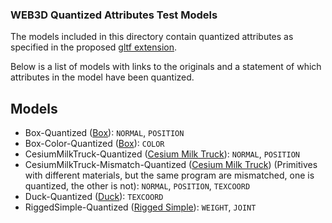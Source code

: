 ### WEB3D Quantized Attributes Test Models ###

The models included in this directory contain quantized attributes as specified in the proposed [gltf extension](https://github.com/KhronosGroup/glTF/blob/master/extensions/Vendor/WEB3D_quantized_attributes/README.md).

Below is a list of models with links to the originals and a statement of which attributes in the model have been quantized.

## Models ##

* Box-Quantized ([Box](https://github.com/KhronosGroup/glTF/tree/master/sampleModels/Box)): `NORMAL`, `POSITION`
* Box-Color-Quantized ([Box](https://github.com/KhronosGroup/glTF/tree/master/sampleModels/Box)): `COLOR`
* CesiumMilkTruck-Quantized ([Cesium Milk Truck](https://github.com/KhronosGroup/glTF/tree/master/sampleModels/CesiumMilkTruck)): `NORMAL`, `POSITION`
* CesiumMilkTruck-Mismatch-Quantized ([Cesium Milk Truck](https://github.com/KhronosGroup/glTF/tree/master/sampleModels/CesiumMilkTruck)) (Primitives with different materials, but the same program are mismatched, one is quantized, the other is not): `NORMAL`, `POSITION`, `TEXCOORD`
* Duck-Quantized ([Duck](https://github.com/KhronosGroup/glTF/tree/master/sampleModels/Duck)): `TEXCOORD`
* RiggedSimple-Quantized ([Rigged Simple](https://github.com/KhronosGroup/glTF/tree/master/sampleModels/RiggedSimple)): `WEIGHT`, `JOINT`

